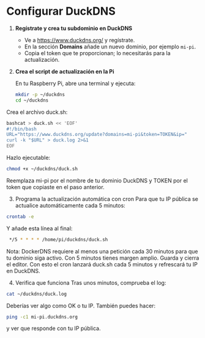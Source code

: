 # Configurar DuckDNS

1. **Regístrate y crea tu subdominio en DuckDNS**
   - Ve a https://www.duckdns.org/ y regístrate.
   - En la sección **Domains** añade un nuevo dominio, por ejemplo `mi-pi`.
   - Copia el token que te proporcionan; lo necesitarás para la actualización.

2. **Crea el script de actualización en la Pi**
   
   En tu Raspberry Pi, abre una terminal y ejecuta:
   ```bash
   mkdir -p ~/duckdns
   cd ~/duckdns

  Crea el archivo duck.sh:
  ```bash
  bashcat > duck.sh << 'EOF'
  #!/bin/bash
  URL="https://www.duckdns.org/update?domains=mi-pi&token=TOKEN&ip="
  curl -k "$URL" > duck.log 2>&1
  EOF
  ```
  Hazlo ejecutable:
  ```bash
  chmod +x ~/duckdns/duck.sh
  ```
  Reemplaza mi-pi por el nombre de tu dominio DuckDNS y TOKEN por el token que copiaste en el      paso anterior.
  
3. Programa la actualización automática con cron
  Para que tu IP pública se actualice automáticamente cada 5 minutos:
  ```bash
  crontab -e
   ```
  Y añade esta línea al final:
 ```bash
  */5 * * * * /home/pi/duckdns/duck.sh
 ```
  Nota: DockerDNS requiere al menos una petición cada 30 minutos para que tu dominio siga           activo. Con 5 minutos tienes margen amplio.
Guarda y cierra el editor. Con esto el cron lanzará duck.sh cada 5 minutos y refrescará tu IP en DuckDNS.

4. Verifica que funciona
Tras unos minutos, comprueba el log:
 ```bash
cat ~/duckdns/duck.log
 ```
Deberías ver algo como OK o tu IP. También puedes hacer:
 ```bash
ping -c1 mi-pi.duckdns.org
 ```
y ver que responde con tu IP pública.
